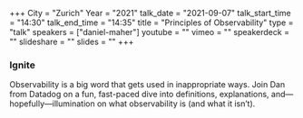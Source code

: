 +++
City = "Zurich"
Year = "2021"
talk_date = "2021-09-07"
talk_start_time = "14:30"
talk_end_time = "14:35"
title = "Principles of Observability"
type = "talk"
speakers = ["daniel-maher"]
youtube = ""
vimeo = ""
speakerdeck = ""
slideshare = ""
slides = ""
+++

### Ignite

Observability is a big word that gets used in inappropriate ways. Join Dan from Datadog on a fun, fast-paced dive into definitions, explanations, and—hopefully—illumination on what observability is (and what it isn’t).